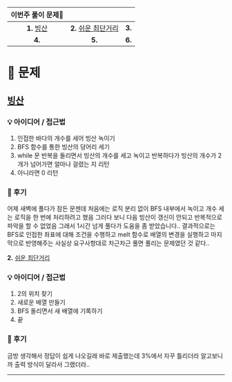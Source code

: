 |                    이번주 풀이 문제🧩                    |                                                           |                                                       |
| :------------------------------------------------------: | :-------------------------------------------------------: | :---------------------------------------------------: |
| **1.** [빙산](https://www.acmicpc.net/problem/2573) |  **2.** [쉬운 최단거리](https://www.acmicpc.net/problem/14940)  | **3.**  |
|  **4.**   | **5.**  |  **6.**  |                                                     |

# 🧩 문제
## [빙산](https://www.acmicpc.net/problem/2573)

### 💡 아이디어 / 접근법

1. 인접한 바다의 개수를 세어 빙산 녹이기
2. BFS 함수를 통한 빙산의 덩어리 세기
3. while 문 반복을 돌리면서 빙산의 개수를 세고 녹이고 반복하다가 빙산의 개수가 2개가 넘어가면 얼마나 걸렸는 지 리턴
4. 아니라면 0 리턴

### 🤔 후기

어제 새벽에 풀다가 잠든 문젠데 처음에는 로직 분리 없이 BFS 내부에서 녹이고 개수 세는 로직을 한 번에 처리하려고 했음 그러다 보니 다음 빙산이 갱신이 안되고 반복적으로 파악을 할 수 없었음 그래서 1시간 넘게 풀다가 도움을 좀 받았습니다.. 결과적으로는 BFS로 인접한 좌표에 대해 조건을 수행하고 melt 함수로 배열의 변경을 실행하고 마지막으로 반영해주는 사실상 요구사항대로 차근차근 풀면 풀리는 문제였던 것 같다..

**2.** [쉬운 최단거리](https://www.acmicpc.net/problem/14940)

### 💡 아이디어 / 접근법

1. 2의 위치 찾기
2. 새로운 배열 만들기
3. BFS 돌리면서 새 배열에 기록하기
4. 끝

### 🤔 후기

금방 생각해서 정답이 쉽게 나오길래 바로 제출했는데 3%에서 자꾸 틀리더라 알고보니까 출력 방식이 달라서 그랬더라..


---
